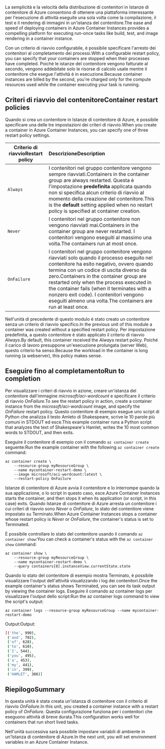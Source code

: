 <span data-ttu-id="bf7c3-101">La semplicità e la velocità della distribuzione di contenitori in Istanze di contenitore di Azure consentono di ottenere una piattaforma interessante per l'esecuzione di attività eseguite una sola volta come la compilazione, il test e il rendering di immagini in un'istanza del contenitore.</span><span class="sxs-lookup"><span data-stu-id="bf7c3-101">The ease and speed of deploying containers in Azure Container Instances provides a compelling platform for executing run-once tasks like build, test, and image rendering in a container instance.</span></span>

<span data-ttu-id="bf7c3-102">Con un criterio di riavvio configurabile, è possibile specificare l'arresto dei contenitori al completamento dei processi.</span><span class="sxs-lookup"><span data-stu-id="bf7c3-102">With a configurable restart policy, you can specify that your containers are stopped when their processes have completed.</span></span> <span data-ttu-id="bf7c3-103">Poiché le istanze del contenitore vengono fatturate al secondo, vengono addebitate solo le risorse di calcolo usate mentre il contenitore che esegue l'attività è in esecuzione.</span><span class="sxs-lookup"><span data-stu-id="bf7c3-103">Because container instances are billed by the second, you're charged only for the compute resources used while the container executing your task is running.</span></span>

## <a name="container-restart-policies"></a><span data-ttu-id="bf7c3-104">Criteri di riavvio del contenitore</span><span class="sxs-lookup"><span data-stu-id="bf7c3-104">Container restart policies</span></span>

<span data-ttu-id="bf7c3-105">Quando si crea un contenitore in Istanze di contenitore di Azure, è possibile specificare una delle tre impostazioni dei criteri di riavvio.</span><span class="sxs-lookup"><span data-stu-id="bf7c3-105">When you create a container in Azure Container Instances, you can specify one of three restart policy settings.</span></span>

| <span data-ttu-id="bf7c3-106">Criterio di riavvio</span><span class="sxs-lookup"><span data-stu-id="bf7c3-106">Restart policy</span></span>   | <span data-ttu-id="bf7c3-107">Descrizione</span><span class="sxs-lookup"><span data-stu-id="bf7c3-107">Description</span></span> |
| ---------------- | :---------- |
| `Always` | <span data-ttu-id="bf7c3-108">I contenitori nel gruppo contenitore vengono sempre riavviati.</span><span class="sxs-lookup"><span data-stu-id="bf7c3-108">Containers in the container group are always restarted.</span></span> <span data-ttu-id="bf7c3-109">Questa è l'impostazione **predefinita** applicata quando non si specifica alcun criterio di riavvio al momento della creazione del contenitore.</span><span class="sxs-lookup"><span data-stu-id="bf7c3-109">This is the **default** setting applied when no restart policy is specified at container creation.</span></span> |
| `Never` | <span data-ttu-id="bf7c3-110">I contenitori nel gruppo contenitore non vengono riavviati mai.</span><span class="sxs-lookup"><span data-stu-id="bf7c3-110">Containers in the container group are never restarted.</span></span> <span data-ttu-id="bf7c3-111">I contenitori vengono eseguiti al massimo una volta.</span><span class="sxs-lookup"><span data-stu-id="bf7c3-111">The containers run at most once.</span></span> |
| `OnFailure` | <span data-ttu-id="bf7c3-112">I contenitori nel gruppo contenitore vengono riavviati solo quando il processo eseguito nel contenitore ha esito negativo, ovvero quando termina con un codice di uscita diverso da zero.</span><span class="sxs-lookup"><span data-stu-id="bf7c3-112">Containers in the container group are restarted only when the process executed in the container fails (when it terminates with a nonzero exit code).</span></span> <span data-ttu-id="bf7c3-113">I contenitori vengono eseguiti almeno una volta.</span><span class="sxs-lookup"><span data-stu-id="bf7c3-113">The containers are run at least once.</span></span> |

<span data-ttu-id="bf7c3-114">Nell'unità di precedente di questo modulo è stato creato un contenitore senza un criterio di riavvio specifico.</span><span class="sxs-lookup"><span data-stu-id="bf7c3-114">In the previous unit of this module a container was created without a specified restart policy.</span></span> <span data-ttu-id="bf7c3-115">Per impostazione predefinita, a questo contenitore è stato applicato il criterio di riavvio *Always*.</span><span class="sxs-lookup"><span data-stu-id="bf7c3-115">By default, this container received the *Always* restart policy.</span></span> <span data-ttu-id="bf7c3-116">Poiché il carico di lavoro presuppone un'esecuzione prolungata (server Web), questo criterio ha senso.</span><span class="sxs-lookup"><span data-stu-id="bf7c3-116">Because the workload in the container is long running (a webserver), this policy makes sense.</span></span>

## <a name="run-to-completion"></a><span data-ttu-id="bf7c3-117">Eseguire fino al completamento</span><span class="sxs-lookup"><span data-stu-id="bf7c3-117">Run to completion</span></span>

<span data-ttu-id="bf7c3-118">Per visualizzare i criteri di riavvio in azione, creare un'istanza del contenitore dall'immagine *microsoft/aci-wordcount* e specificare il criterio di riavvio *OnFailure*.</span><span class="sxs-lookup"><span data-stu-id="bf7c3-118">To see the restart policy in action, create a container instance from the *microsoft/aci-wordcount* image, and specify the *OnFailure* restart policy.</span></span> <span data-ttu-id="bf7c3-119">Questo contenitore di esempio esegue uno script di Python che analizza il testo Amleto di Shakespeare, scrive le 10 parole più comuni in STDOUT ed esce.</span><span class="sxs-lookup"><span data-stu-id="bf7c3-119">This example container runs a Python script that analyzes the text of Shakespeare's Hamlet, writes the 10 most common words to STDOUT, and then exits.</span></span>

<span data-ttu-id="bf7c3-120">Eseguire il contenitore di esempio con il comando `az container create` seguente:</span><span class="sxs-lookup"><span data-stu-id="bf7c3-120">Run the example container with the following `az container create` command:</span></span>

```azureclu
az container create \
    --resource-group myResourceGroup \
    --name mycontainer-restart-demo \
    --image microsoft/aci-wordcount:latest \
    --restart-policy OnFailure
```

<span data-ttu-id="bf7c3-121">Istanze di contenitore di Azure avvia il contenitore e lo interrompe quando la sua applicazione, o lo script in questo caso, esce.</span><span class="sxs-lookup"><span data-stu-id="bf7c3-121">Azure Container Instances starts the container, and then stops it when its application (or script, in this case) exits.</span></span> <span data-ttu-id="bf7c3-122">Quando Istanze di contenitore di Azure arresta un contenitore i cui criteri di riavvio sono *Never* o *OnFailure*, lo stato del contenitore viene impostato su Terminato.</span><span class="sxs-lookup"><span data-stu-id="bf7c3-122">When Azure Container Instances stops a container whose restart policy is *Never* or *OnFailure*, the container's status is set to Terminated.</span></span>

<span data-ttu-id="bf7c3-123">È possibile controllare lo stato del contenitore usando il comando `az container show`:</span><span class="sxs-lookup"><span data-stu-id="bf7c3-123">You can check a container's status with the `az container show` command:</span></span>

```azurecli
az container show \
    --resource-group myResourceGroup \
    --name mycontainer-restart-demo \
    --query containers[0].instanceView.currentState.state
```

<span data-ttu-id="bf7c3-124">Quando lo stato del contenitore di esempio mostra Terminato, è possibile visualizzare l'output dell'attività visualizzando i log dei contenitori.</span><span class="sxs-lookup"><span data-stu-id="bf7c3-124">Once the example container's status shows Terminated, you can see its task output by viewing the container logs.</span></span> <span data-ttu-id="bf7c3-125">Eseguire il comando az container logs per visualizzare l'output dello script:</span><span class="sxs-lookup"><span data-stu-id="bf7c3-125">Run the az container logs command to view the script's output:</span></span>

```azurecli
az container logs --resource-group myResourceGroup --name mycontainer-restart-demo
```

<span data-ttu-id="bf7c3-126">Output:</span><span class="sxs-lookup"><span data-stu-id="bf7c3-126">Output:</span></span>

```bash
[('the', 990),
 ('and', 702),
 ('of', 628),
 ('to', 610),
 ('I', 544),
 ('you', 495),
 ('a', 453),
 ('my', 441),
 ('in', 399),
 ('HAMLET', 386)]
```

## <a name="summary"></a><span data-ttu-id="bf7c3-127">Riepilogo</span><span class="sxs-lookup"><span data-stu-id="bf7c3-127">Summary</span></span>

<span data-ttu-id="bf7c3-128">In questa unità è stata creata un'istanza di contenitore con il criterio di riavvio *OnFailure*.</span><span class="sxs-lookup"><span data-stu-id="bf7c3-128">In this unit, you created a container instance with a restart policy of *OnFailure*.</span></span> <span data-ttu-id="bf7c3-129">Questa configurazione funziona per i contenitori che eseguono attività di breve durata.</span><span class="sxs-lookup"><span data-stu-id="bf7c3-129">This configuration works well for containers that run short lived tasks.</span></span>

<span data-ttu-id="bf7c3-130">Nell'unità successiva sarà possibile impostare variabili di ambiente in un'Istanza di contenitore di Azure.</span><span class="sxs-lookup"><span data-stu-id="bf7c3-130">In the next unit, you will set environment variables in an Azure Container Instance.</span></span>
